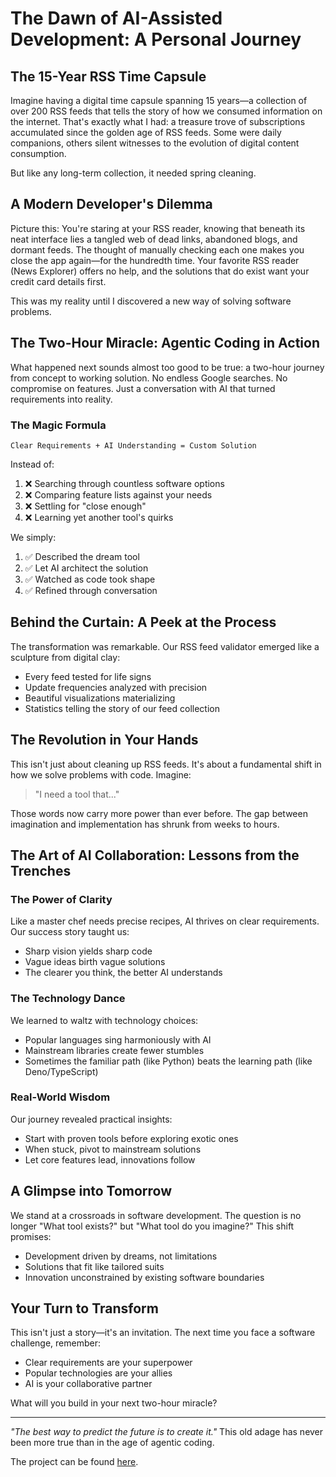 # The Dawn of AI-Assisted Development: A Personal Journey

## The 15-Year RSS Time Capsule

Imagine having a digital time capsule spanning 15 years—a collection of over 200 RSS feeds that tells the story of how we consumed information on the internet. That's exactly what I had: a treasure trove of subscriptions accumulated since the golden age of RSS feeds. Some were daily companions, others silent witnesses to the evolution of digital content consumption.

But like any long-term collection, it needed spring cleaning.

## A Modern Developer's Dilemma

Picture this: You're staring at your RSS reader, knowing that beneath its neat interface lies a tangled web of dead links, abandoned blogs, and dormant feeds. The thought of manually checking each one makes you close the app again—for the hundredth time. Your favorite RSS reader (News Explorer) offers no help, and the solutions that do exist want your credit card details first.

This was my reality until I discovered a new way of solving software problems.

## The Two-Hour Miracle: Agentic Coding in Action

What happened next sounds almost too good to be true: a two-hour journey from concept to working solution. No endless Google searches. No compromise on features. Just a conversation with AI that turned requirements into reality.

### The Magic Formula
```
Clear Requirements + AI Understanding = Custom Solution
```

Instead of:
1. ❌ Searching through countless software options
2. ❌ Comparing feature lists against your needs
3. ❌ Settling for "close enough"
4. ❌ Learning yet another tool's quirks

We simply:
1. ✅ Described the dream tool
2. ✅ Let AI architect the solution
3. ✅ Watched as code took shape
4. ✅ Refined through conversation

## Behind the Curtain: A Peek at the Process

The transformation was remarkable. Our RSS feed validator emerged like a sculpture from digital clay:
- Every feed tested for life signs
- Update frequencies analyzed with precision
- Beautiful visualizations materializing
- Statistics telling the story of our feed collection

## The Revolution in Your Hands

This isn't just about cleaning up RSS feeds. It's about a fundamental shift in how we solve problems with code. Imagine:

> "I need a tool that..."

Those words now carry more power than ever before. The gap between imagination and implementation has shrunk from weeks to hours.

## The Art of AI Collaboration: Lessons from the Trenches

### The Power of Clarity
Like a master chef needs precise recipes, AI thrives on clear requirements. Our success story taught us:
- Sharp vision yields sharp code
- Vague ideas birth vague solutions
- The clearer you think, the better AI understands

### The Technology Dance
We learned to waltz with technology choices:
- Popular languages sing harmoniously with AI
- Mainstream libraries create fewer stumbles
- Sometimes the familiar path (like Python) beats the learning path (like Deno/TypeScript)

### Real-World Wisdom
Our journey revealed practical insights:
- Start with proven tools before exploring exotic ones
- When stuck, pivot to mainstream solutions
- Let core features lead, innovations follow

## A Glimpse into Tomorrow

We stand at a crossroads in software development. The question is no longer "What tool exists?" but "What tool do you imagine?" This shift promises:
- Development driven by dreams, not limitations
- Solutions that fit like tailored suits
- Innovation unconstrained by existing software boundaries

## Your Turn to Transform

This isn't just a story—it's an invitation. The next time you face a software challenge, remember:
- Clear requirements are your superpower
- Popular technologies are your allies
- AI is your collaborative partner

What will you build in your next two-hour miracle?

---

*"The best way to predict the future is to create it."* This old adage has never been more true than in the age of agentic coding.

The project can be found [here](https://github.com/kamusis/my-opml-subscriptions).